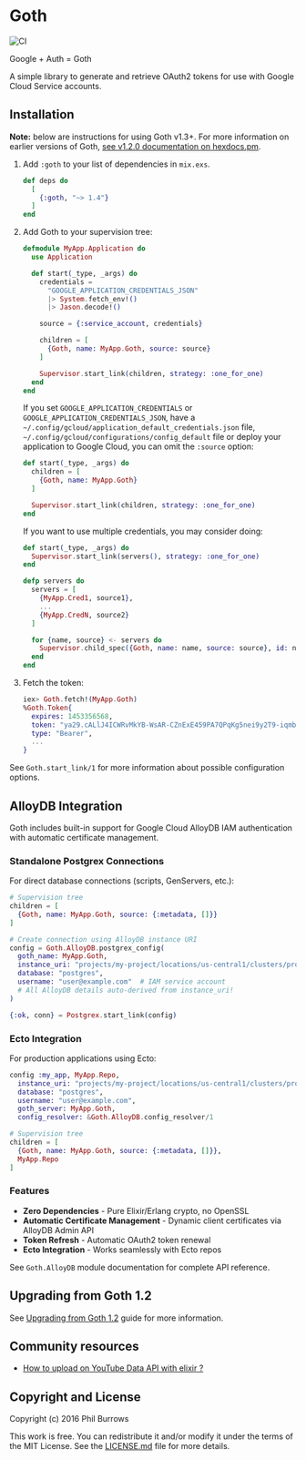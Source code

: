 # Goth

![CI](https://github.com/peburrows/goth/workflows/CI/badge.svg)


Google + Auth = Goth

A simple library to generate and retrieve OAuth2 tokens for use with Google
Cloud Service accounts.

## Installation

**Note:** below are instructions for using Goth v1.3+. For more information on
earlier versions of Goth, [see v1.2.0 documentation on hexdocs.pm](https://hexdocs.pm/goth/1.2.0).

1. Add `:goth` to your list of dependencies in `mix.exs`.

   ```elixir
   def deps do
     [
       {:goth, "~> 1.4"}
     ]
   end
   ```

2. Add Goth to your supervision tree:

   ```elixir
   defmodule MyApp.Application do
     use Application

     def start(_type, _args) do
       credentials =
         "GOOGLE_APPLICATION_CREDENTIALS_JSON"
         |> System.fetch_env!()
         |> Jason.decode!()

       source = {:service_account, credentials}

       children = [
         {Goth, name: MyApp.Goth, source: source}
       ]

       Supervisor.start_link(children, strategy: :one_for_one)
     end
   end
   ```

   If you set `GOOGLE_APPLICATION_CREDENTIALS` or
   `GOOGLE_APPLICATION_CREDENTIALS_JSON`, have a
   `~/.config/gcloud/application_default_credentials.json` file,
   `~/.config/gcloud/configurations/config_default` file or deploy
   your application to Google Cloud, you can omit the `:source` option:

   ```elixir
   def start(_type, _args) do
     children = [
       {Goth, name: MyApp.Goth}
     ]

     Supervisor.start_link(children, strategy: :one_for_one)
   end
   ```

   If you want to use multiple credentials, you may consider doing:

   ```elixir
   def start(_type, _args) do
     Supervisor.start_link(servers(), strategy: :one_for_one)
   end

   defp servers do
     servers = [
       {MyApp.Cred1, source1},
       ...
       {MyApp.CredN, source2}
     ]

     for {name, source} <- servers do
       Supervisor.child_spec({Goth, name: name, source: source}, id: name)
     end
   end
   ```

3. Fetch the token:

   ```elixir
   iex> Goth.fetch!(MyApp.Goth)
   %Goth.Token{
     expires: 1453356568,
     token: "ya29.cALlJ4ICWRvMkYB-WsAR-CZnExE459PA7QPqKg5nei9y2T9-iqmbcgxq8XrTATNn_BPim",
     type: "Bearer",
     ...
   }
   ```

See `Goth.start_link/1` for more information about possible configuration options.


## AlloyDB Integration

Goth includes built-in support for Google Cloud AlloyDB IAM authentication with automatic certificate management.

### Standalone Postgrex Connections

For direct database connections (scripts, GenServers, etc.):

```elixir
# Supervision tree
children = [
  {Goth, name: MyApp.Goth, source: {:metadata, []}}
]

# Create connection using AlloyDB instance URI
config = Goth.AlloyDB.postgrex_config(
  goth_name: MyApp.Goth,
  instance_uri: "projects/my-project/locations/us-central1/clusters/prod/instances/primary",
  database: "postgres",
  username: "user@example.com"  # IAM service account
  # All AlloyDB details auto-derived from instance_uri!
)

{:ok, conn} = Postgrex.start_link(config)
```

### Ecto Integration

For production applications using Ecto:

```elixir
config :my_app, MyApp.Repo,
  instance_uri: "projects/my-project/locations/us-central1/clusters/prod/instances/primary",
  database: "postgres",
  username: "user@example.com",
  goth_server: MyApp.Goth,
  config_resolver: &Goth.AlloyDB.config_resolver/1

# Supervision tree
children = [
  {Goth, name: MyApp.Goth, source: {:metadata, []}},
  MyApp.Repo
]
```

### Features
- **Zero Dependencies** - Pure Elixir/Erlang crypto, no OpenSSL
- **Automatic Certificate Management** - Dynamic client certificates via AlloyDB Admin API  
- **Token Refresh** - Automatic OAuth2 token renewal
- **Ecto Integration** - Works seamlessly with Ecto repos

See `Goth.AlloyDB` module documentation for complete API reference.

## Upgrading from Goth 1.2

See [Upgrading from Goth 1.2](UPGRADE_GUIDE.md) guide for more information.

## Community resources

- [How to upload on YouTube Data API with elixir ?](https://mrdotb.com/posts/upload-on-youtube-with-elixir/)

## Copyright and License

Copyright (c) 2016 Phil Burrows

This work is free. You can redistribute it and/or modify it under the terms of
the MIT License. See the [LICENSE.md](./LICENSE.md) file for more details.
